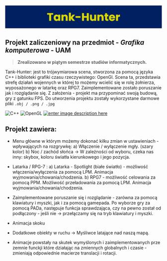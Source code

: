 ![Tank-hunter the game](https://raw.githubusercontent.com/Education-IT/Tank-Hunter/main/banner.png)
## Projekt zaliczeniowy na przedmiot - ***Grafika komputerowa*** - **UAM**

> **Zrealizowano w piątym semestrze studiów informatycznych.**

 Tank-Hunter: jest to trójwymiarowa scena, stworzona za pomocą języka C++ i biblioteki grafiki czasu rzeczywistego: OpenGl. Scena ta, przedstawia strefę działań wojennych w której to możemy wcielić się w rolę żołnierza, wyposażonego w latarkę oraz RPG7. Zaimplementowane zostało poruszanie jak i rozglądanie się. Z założenia - projekt ma przypominać swoją budową, gry z gatunku FPS. Do utworzenia projektu zostały wykorzystane darmowe pliki ```.obj / .png / .jpg```  


![C++](https://img.shields.io/badge/C++-00599C.svg?style=for-the-badge&logo=C++&logoColor=white) ![OpenGL](https://img.shields.io/badge/OpenGL-5586A4.svg?style=for-the-badge&logo=OpenGL&logoColor=white)  [ ![enter image description here](https://img.shields.io/badge/website-000000?style=for-the-badge&logo=About.me&logoColor=white)](https://education-it.pl/)


## Projekt zawiera:


* Menu główne w którym możemy dokonać kilku zmian w ustawieniach - wpływających na rozgrywkę:
a)  Włączenie / wyłączenie mgły. (szary kolor)
b) Noc / zachód słońca  -> W zależności od wyboru, czeka nas inny: skybox, koloru światła kierunkowego i jego pozycja.

* Latarka / RPG-7 :
 a) Latarka - Spotlight (białe światło) - możliwość włączenia/wyłączenia za pomocą LPM. Animacja wyjmowania/chowania/chodzenia. 
 b) RPG7 - możliwość celowania za pomocą PPM. Możliwość przeładowania za pomocą LPM. Animacja wyjmowania/chowania/chodzenia.
 
* Zaimplementowane poruszanie się i rozglądanie - zarówna za pomocą klawiatury i myszki, jak i za pomocą gamepada. Po wyborze gry za pomocą PADa, następuje funkcja sprawdzająca, czy na pewno został od podłączony - jeśli nie -> przełączamy się na tryb klawiatury i myszki. 
* Animacja skoku
*  Dodatkowe obiekty w ruchu -> Myśliwce latające nad naszą mapą.
* Animacje powstały na skutek wymyślonych i zaimplementowanych prze zemnie funckji które działając na zmiennych globalnych i czasie - zmieniają odpowiednie macierze translacji i rotacji.
 

